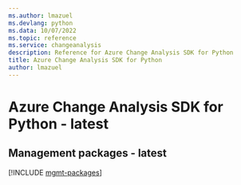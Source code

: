 ```yaml
---
ms.author: lmazuel
ms.devlang: python
ms.data: 10/07/2022
ms.topic: reference
ms.service: changeanalysis
description: Reference for Azure Change Analysis SDK for Python
title: Azure Change Analysis SDK for Python
author: lmazuel
---
```

# Azure Change Analysis SDK for Python - latest

## Management packages - latest
[!INCLUDE [mgmt-packages](change-analysis-mgmt-index.md)]